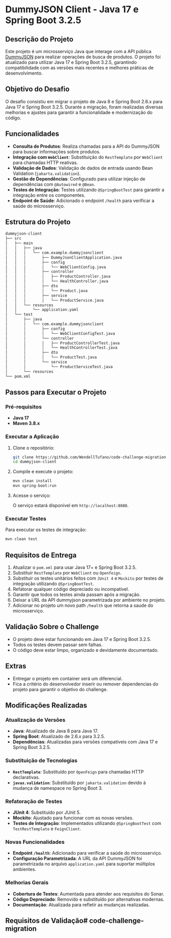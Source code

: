 
# DummyJSON Client - Java 17 e Spring Boot 3.2.5

## Descrição do Projeto

Este projeto é um microsserviço Java que interage com a API pública [DummyJSON](https://dummyjson.com/docs/products) para realizar operações de busca de produtos. O projeto foi atualizado para utilizar Java 17 e Spring Boot 3.2.5, garantindo compatibilidade com as versões mais recentes e melhores práticas de desenvolvimento.

## Objetivo do Desafio

O desafio consistiu em migrar o projeto de Java 8 e Spring Boot 2.6.x para Java 17 e Spring Boot 3.2.5. Durante a migração, foram realizadas diversas melhorias e ajustes para garantir a funcionalidade e modernização do código.

## Funcionalidades

- **Consulta de Produtos**: Realiza chamadas para a API do DummyJSON para buscar informações sobre produtos.
- **Integração com `WebClient`**: Substituição do `RestTemplate` por `WebClient` para chamadas HTTP reativas.
- **Validação de Dados**: Validação de dados de entrada usando Bean Validation (`jakarta.validation`).
- **Gestão de Dependências**: Configurado para utilizar injeção de dependências com `@Autowired` e `@Bean`.
- **Testes de Integração**: Testes utilizando `@SpringBootTest` para garantir a integração entre os componentes.
- **Endpoint de Saúde**: Adicionado o endpoint `/health` para verificar a saúde do microsserviço.

## Estrutura do Projeto

```bash
dummyjson-client
├── src
│   ├── main
│   │   ├── java
│   │   │   └── com.example.dummyjsonclient
│   │   │       ├── DummyJsonClientApplication.java
│   │   │       ├── config
│   │   │       │   └── WebClientConfig.java
│   │   │       ├── controller
│   │   │       │   ├── ProductController.java
│   │   │       │   └── HealthController.java
│   │   │       ├── dto
│   │   │       │   └── Product.java
│   │   │       ├── service
│   │   │       │   └── ProductService.java
│   │   └── resources
│   │       └── application.yaml
│   └── test
│       ├── java
│       │   └── com.example.dummyjsonclient
│       │       ├── config
│       │       │   └── WebClientConfigTest.java
│       │       └── controller
│       │       │   ├── ProductControllerTest.java
│       │       │   └── HealthControllerTest.java
│       │       ├── dto
│       │       │   └── ProductTest.java
│       │       └── service
│       │           └── ProductServiceTest.java
│       └── resources
└── pom.xml
```

## Passos para Executar o Projeto

### Pré-requisitos

- **Java 17**
- **Maven 3.8.x**

### Executar a Aplicação

1. Clone o repositório:

    ```bash
    git clone https://github.com/WendellTufano/code-challenge-migration.git
    cd dummyjson-client
    ```

2. Compile e execute o projeto:

    ```bash
    mvn clean install
    mvn spring-boot:run
    ```

3. Acesse o serviço:

    O serviço estará disponível em `http://localhost:8080`.

### Executar Testes

Para executar os testes de integração:

```bash
mvn clean test
```

## Requisitos de Entrega

1. Atualizar o `pom.xml` para usar Java 17+ e Spring Boot 3.2.5.
2. Substituir `RestTemplate` por `WebClient` ou `Openfeign`.
3. Substituir os testes unitários feitos com `JUnit 4` e `Mockito` por testes de integração utilizando `@SpringBootTest`.
4. Refatorar qualquer código depreciado ou incompatível.
5. Garantir que todos os testes ainda passam após a migração.
6. Deixar a URL da API dummyjson parametrizada por ambiente no projeto.
7. Adicionar no projeto um novo path `/health` que retorna a saude do microsserviço.

## Validação Sobre o Challenge

- O projeto deve estar funcionando em Java 17 e Spring Boot 3.2.5.
- Todos os testes devem passar sem falhas.
- O código deve estar limpo, organizado e devidamente documentado.

## Extras

- Entregar o projeto em container será um diferencial.
- Fica a critério do desenvolvedor inserir ou remover dependencias do projeto para garantir o objetivo do challenge.

## Modificações Realizadas

### Atualização de Versões

- **Java**: Atualizado de Java 8 para Java 17.
- **Spring Boot**: Atualizado de 2.6.x para 3.2.5.
- **Dependências**: Atualizadas para versões compatíveis com Java 17 e Spring Boot 3.2.5.

### Substituição de Tecnologias

- **`RestTemplate`**: Substituído por `OpenFeign` para chamadas HTTP declarativas.
- **`javax.validation`**: Substituído por `jakarta.validation` devido à mudança de namespace no Spring Boot 3.

### Refatoração de Testes

- **JUnit 4**: Substituído por JUnit 5.
- **Mockito**: Ajustado para funcionar com as novas versões.
- **Testes de Integração**: Implementados utilizando `@SpringBootTest` com `TestRestTemplate` e `FeignClient`.

### Novas Funcionalidades

- **Endpoint `/health`**: Adicionado para verificar a saúde do microsserviço.
- **Configuração Parametrizada**: A URL da API DummyJSON foi parametrizada no arquivo `application.yaml` para suportar múltiplos ambientes.

### Melhorias Gerais

- **Cobertura de Testes**: Aumentada para atender aos requisitos do Sonar.
- **Código Depreciado**: Removido e substituído por alternativas modernas.
- **Documentação**: Atualizada para refletir as mudanças realizadas.

## Requisitos de Validação# code-challenge-migration
